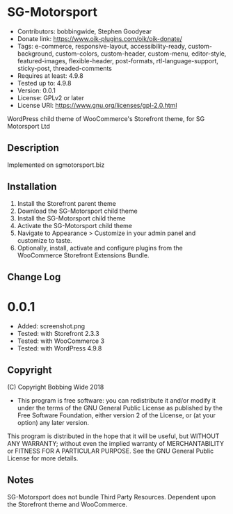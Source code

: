 # SG-Motorsport

* Contributors: bobbingwide, Stephen Goodyear
* Donate link: https://www.oik-plugins.com/oik/oik-donate/
* Tags: e-commerce, responsive-layout, accessibility-ready, custom-background, custom-colors, custom-header, custom-menu, editor-style, featured-images, flexible-header, post-formats, rtl-language-support, sticky-post, threaded-comments
* Requires at least: 4.9.8
* Tested up to: 4.9.8
* Version: 0.0.1
* License: GPLv2 or later
* License URI: https://www.gnu.org/licenses/gpl-2.0.html

WordPress child theme of WooCommerce's Storefront theme, for SG Motorsport Ltd

## Description
Implemented on sgmotorsport.biz 


## Installation 

1. Install the Storefront parent theme
2. Download the SG-Motorsport child theme
3. Install the SG-Motorsport child theme
4. Activate the SG-Motorsport child theme
5. Navigate to Appearance > Customize in your admin panel and customize to taste.
6. Optionally, install, activate and configure plugins from the WooCommerce Storefront Extensions Bundle.


## Change Log 
# 0.0.1
* Added: screenshot.png
* Tested: with Storefront 2.3.3
* Tested: with WooCommerce 3
* Tested: with WordPress 4.9.8


## Copyright 
(C) Copyright Bobbing Wide 2018

* This program is free software: you can redistribute it and/or modify
it under the terms of the GNU General Public License as published by
the Free Software Foundation, either version 2 of the License, or
(at your option) any later version.

This program is distributed in the hope that it will be useful,
but WITHOUT ANY WARRANTY; without even the implied warranty of
MERCHANTABILITY or FITNESS FOR A PARTICULAR PURPOSE. See the
GNU General Public License for more details.

## Notes
SG-Motorsport does not bundle Third Party Resources. 
Dependent upon the Storefront theme and WooCommerce.


